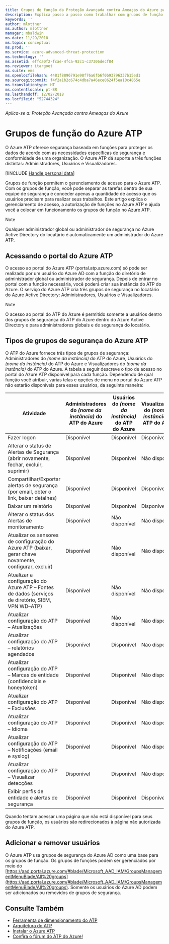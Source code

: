 ```yaml
---
title: Grupos de função da Proteção Avançada contra Ameaças do Azure para gerenciamento de acesso | Microsoft Docs
description: Explica passo a passo como trabalhar com grupos de função do Azure ATP.
keywords: ''
author: mlottner
ms.author: mlottner
manager: mbaldwin
ms.date: 11/29/2018
ms.topic: conceptual
ms.prod: ''
ms.service: azure-advanced-threat-protection
ms.technology: ''
ms.assetid: effca0f2-fcae-4fca-92c1-c37306decf84
ms.reviewer: itargoet
ms.suite: ems
ms.openlocfilehash: 4481f8896791e98f76a6fb6f0b93796337b15ed1
ms.sourcegitcommit: f4f2a1b2c674c4dba7a46ece0624f5ea10c4865e
ms.translationtype: HT
ms.contentlocale: pt-BR
ms.lasthandoff: 12/02/2018
ms.locfileid: "52744324"
---
```

*Aplica-se a: Proteção Avançada contra Ameaças do Azure*




# <a name="azure-atp-role-groups"></a>Grupos de função do Azure ATP

O Azure ATP oferece segurança baseada em funções para proteger os dados de acordo com as necessidades específicas de segurança e conformidade de uma organização. O Azure ATP dá suporte a três funções distintas: Administradores, Usuários e Visualizadores. 

[!INCLUDE [Handle personal data](../includes/gdpr-intro-sentence.md)]

Grupos de função permitem o gerenciamento de acesso para o Azure ATP. Com os grupos de função, você pode separar as tarefas dentro de sua equipe de segurança e conceder apenas a quantidade de acesso que os usuários precisam para realizar seus trabalhos. Este artigo explica o gerenciamento de acesso, a autorização de funções no Azure ATP e ajuda você a colocar em funcionamento os grupos de função no Azure ATP.

> [!NOTE]
> Qualquer administrador global ou administrador de segurança no Azure Active Directory do locatário é automaticamente um administrador do Azure ATP.

## <a name="accessing-the-azure-atp-portal"></a>Acessando o portal do Azure ATP

O acesso ao portal do Azure ATP (portal.atp.azure.com) só pode ser realizado por um usuário do Azure AD com a função do diretório de administrador global ou administrador de segurança. Depois de entrar no portal com a função necessária, você poderá criar sua instância do ATP do Azure. O serviço do Azure ATP cria três grupos de segurança no locatário do Azure Active Directory: Administradores, Usuários e Visualizadores. 

> [!NOTE]
> O acesso ao portal do ATP do Azure é permitido somente a usuários dentro dos grupos de segurança do ATP do Azure dentro do Azure Active Directory e para administradores globais e de segurança do locatário.


## <a name="types-of-azure-atp-security-groups"></a>Tipos de grupos de segurança do Azure ATP 

O ATP do Azure fornece três tipos de grupos de segurança: Administradores do *(nome da instância)* do ATP do Azure, Usuários do *(nome da instância)* do ATP do Azure e Visualizadores do *(nome da instância)* do ATP do Azure. A tabela a seguir descreve o tipo de acesso no portal do Azure ATP disponível para cada função. Dependendo de qual função você atribuir, várias telas e opções de menu no portal do Azure ATP não estarão disponíveis para esses usuários, da seguinte maneira:

|Atividade |Administradores do *(nome da instância)* do ATP do Azure|Usuários do *(nome da instância)* do ATP do Azure|Visualizadores do *(nome da instância)* do ATP do Azure|
|----|----|----|----|
|Fazer logon|Disponível|Disponível|Disponível|
|Alterar o status de Alertas de Segurança (abrir novamente, fechar, excluir, suprimir)|Disponível|Disponível|Não disponível|
|Compartilhar/Exportar alertas de segurança (por email, obter o link, baixar detalhes)|Disponível|Disponível|Disponível|
|Baixar um relatório|Disponível|Disponível|Disponível|
|Alterar o status dos Alertas de monitoramento|Disponível|Não disponível|Não disponível|
|Atualizar os sensores de configuração do Azure ATP (baixar, gerar chave novamente, configurar, excluir)|Disponível|Não disponível|Não disponível|
|Atualizar a configuração do Azure ATP – Fontes de dados (serviços de diretório, SIEM, VPN WD–ATP)|Disponível|Não disponível|Não disponível|
|Atualizar configuração do ATP – Atualizações|Disponível|Não disponível|Não disponível|
|Atualizar configuração do ATP – relatórios agendados|Disponível|Disponível|Não disponível|
|Atualizar configuração do ATP – Marcas de entidade (confidenciais e honeytoken)|Disponível|Disponível|Não disponível|
|Atualizar configuração do ATP – Exclusões|Disponível|Disponível|Não disponível|
|Atualizar configuração do ATP – Idioma|Disponível|Disponível|Não disponível|
|Atualizar configuração do ATP – Notificações (email e syslog)|Disponível|Disponível|Não disponível|
|Atualizar configuração do ATP – Visualizar detecções|Disponível|Disponível|Não disponível|
|Exibir perfis de entidade e alertas de segurança|Disponível|Disponível|Disponível|


Quando tentam acessar uma página que não está disponível para seus grupos de função, os usuários são redirecionados à página não autorizada do Azure ATP. 

## <a name="add-and-remove-users"></a>Adicionar e remover usuários 


O Azure ATP usa grupos de segurança do Azure AD como uma base para os grupos de função. Os grupos de funções podem ser gerenciados por meio do [https://aad.portal.azure.com/#blade/Microsoft_AAD_IAM/GroupsManagementMenuBlade/All%20groups](https://aad.portal.azure.com/#blade/Microsoft_AAD_IAM/GroupsManagementMenuBlade/All%20groups). Somente os usuários do Azure AD podem ser adicionados ou removidos de grupos de segurança. 

## <a name="see-also"></a>Consulte Também
- [Ferramenta de dimensionamento do ATP](http://aka.ms/aatpsizingtool)
- [Arquitetura do ATP](atp-architecture.md)
- [Instalar o Azure ATP](install-atp-step1.md)
- [Confira o fórum do ATP do Azure!](https://aka.ms/azureatpcommunity)


